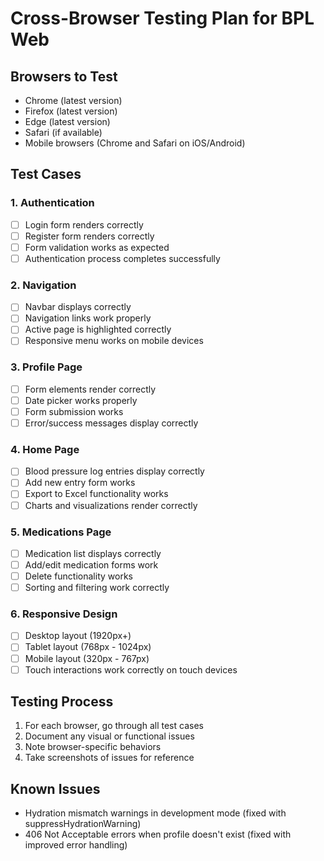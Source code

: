 # Cross-Browser Testing Plan for BPL Web

## Browsers to Test
- Chrome (latest version)
- Firefox (latest version)
- Edge (latest version)
- Safari (if available)
- Mobile browsers (Chrome and Safari on iOS/Android)

## Test Cases

### 1. Authentication
- [ ] Login form renders correctly
- [ ] Register form renders correctly
- [ ] Form validation works as expected
- [ ] Authentication process completes successfully

### 2. Navigation
- [ ] Navbar displays correctly
- [ ] Navigation links work properly
- [ ] Active page is highlighted correctly
- [ ] Responsive menu works on mobile devices

### 3. Profile Page
- [ ] Form elements render correctly
- [ ] Date picker works properly
- [ ] Form submission works
- [ ] Error/success messages display correctly

### 4. Home Page
- [ ] Blood pressure log entries display correctly
- [ ] Add new entry form works
- [ ] Export to Excel functionality works
- [ ] Charts and visualizations render correctly

### 5. Medications Page
- [ ] Medication list displays correctly
- [ ] Add/edit medication forms work
- [ ] Delete functionality works
- [ ] Sorting and filtering work correctly

### 6. Responsive Design
- [ ] Desktop layout (1920px+)
- [ ] Tablet layout (768px - 1024px)
- [ ] Mobile layout (320px - 767px)
- [ ] Touch interactions work correctly on touch devices

## Testing Process
1. For each browser, go through all test cases
2. Document any visual or functional issues
3. Note browser-specific behaviors
4. Take screenshots of issues for reference

## Known Issues
- Hydration mismatch warnings in development mode (fixed with suppressHydrationWarning)
- 406 Not Acceptable errors when profile doesn't exist (fixed with improved error handling)
